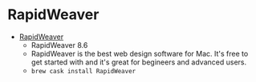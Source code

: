 # RapidWeaver
- [RapidWeaver](https://www.realmacsoftware.com/rapidweaver/)
  -  RapidWeaver 8.6
  - RapidWeaver is the best web design software for Mac. It's free to get started with and it's great for begineers and advanced users.
  - `brew cask install RapidWeaver`
